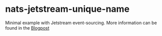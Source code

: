 # nats-jetstream-unique-name
Minimal example with Jetstream event-sourcing. More information can be found in the [Blogpost](https://simon-vetter.de/posts/nats-jetstream-as-eventstore)
